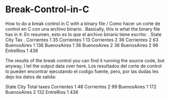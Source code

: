 # Break-Control-in-C
How to do a break control in C with a binary file / Como hacer un corte de control en C con una archivo binario
.
Basically, this is what the binary file has in it:
En resumen, esto es lo que el archivo binario tiene escrito:
.
State             City             Tax
.
Corrientes        1                35
Corrientes        1                13
Corrientes        2                36
Corrientes        2                63
BuenosAires       1                136
BuenosAires       1                36
BuenosAires       2                36
BuenosAires       2                96
EntreRios         1                436

The results of the break control you can find it running the source code, but anyway, I let the output data over here.
Los resultados del corte de control lo pueden encontrar ejecutando el codigo fuente, pero, por las dudas les dejo los datos de salida:

State             City             Total taxes
Corrientes        1                48
Corrientes        2                99
BuenosAires       1                172
BuenosAires       2                132
EntreRios         1                436
